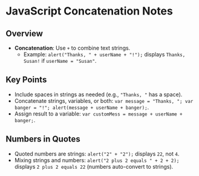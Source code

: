 JavaScript Concatenation Notes
==============================

Overview
--------

-   **Concatenation**: Use `+` to combine text strings.
    -   Example: `alert("Thanks, " + userName + "!");` displays `Thanks, Susan!` if `userName = "Susan"`.

Key Points
----------

-   Include spaces in strings as needed (e.g., `"Thanks, "` has a space).
-   Concatenate strings, variables, or both: `var message = "Thanks, "; var banger = "!"; alert(message + userName + banger);`.
-   Assign result to a variable: `var customMess = message + userName + banger;`.

Numbers in Quotes
-----------------

-   Quoted numbers are strings: `alert("2" + "2");` displays `22`, not `4`.
-   Mixing strings and numbers: `alert("2 plus 2 equals " + 2 + 2);` displays `2 plus 2 equals 22` (numbers auto-convert to strings).
